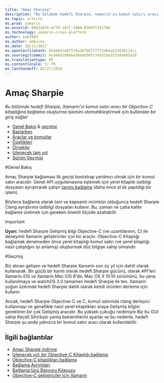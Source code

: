 ```yaml
---
title: "Amaç Sharpie"
description: "Bu bölümde hedefi Sharpie, Xamarin'ın komut satırı aracı bir Objective-C kitaplığına bağlama oluşturma işlemini otomatikleştirmek için kullanılan bir giriş sağlar"
ms.topic: article
ms.prod: xamarin
ms.assetid: 8A832A76-A770-1A7C-24BA-B3E6F57617A0
ms.technology: xamarin-cross-platform
author: asb3993
ms.author: amburns
ms.date: 10/11/2017
ms.openlocfilehash: 02eebb7d8f579a207b6777771dbea223d30211cc
ms.sourcegitcommit: 6cd40d190abe38edd50fc74331be15324a845a28
ms.translationtype: MT
ms.contentlocale: tr-TR
ms.lasthandoff: 02/27/2018
---
```

# <a name="objective-sharpie"></a>Amaç Sharpie

_Bu bölümde hedefi Sharpie, Xamarin'ın komut satırı aracı bir Objective-C kitaplığına bağlama oluşturma işlemini otomatikleştirmek için kullanılan bir giriş sağlar_

<style type="text/css"> .terminal-blue { color: rgb(10,96,254); } .terminal-green { color: rgb(12,156,26); } .terminal-magenta { color: rgb(152,12,103); } </style>

- [Genel Bakış](#overview) & [geçmişi](#history)
- [Başlarken](get-started.md)
- [Araçlar ve komutlar](tools.md)
- [Özellikleri](platform/index.md)
- [Örnekler](examples/index.md)
- [İzlenecek tam yol](~/ios/platform/binding-objective-c/walkthrough.md)
- [Sürüm Geçmişi](releases.md)

#<a name="overview"></a>Genel Bakış

Amaç Sharpie bağlaması ilk geçişi bootstrap yardımcı olmak için bir komut satırı aracıdır.
Genel API uygulamasına eşlemek için yerel kitaplık üstbilgi dosyaları ayrıştırarak çalışır [tanımı bağlama](~/cross-platform/macios/binding/objective-c-libraries.md#The_API_definition_file) (daha önce el ile yapıldığı bir işlem).

Böylece bağlama olarak tam ve kapsamlı mümkün olduğunca hedefi Sharpie Clang ayrıştırma üstbilgi dosyaları kullanır. Bu, zaman ve çaba kalite bağlama üretmek için gereken önemli ölçüde azaltabilir.

> [!IMPORTANT]
> **Uyarı:** hedefi Sharpie Gelişmiş bilgi Objective-C (ve uzantılarının, C) ile deneyimli Xamarin geliştiriciler için bir araçtır. Objective-C Kitaplığı bağlamak denemeden önce yerel kitaplığı komut satırı (ve yerel kitaplığı nasıl çalıştığını iyi anlamış) oluşturmak düz bilgiye sahip olmalıdır.



#<a name="history"></a>Geçmiş

Biz alınan gelişen ve hedefi Sharpie Xamarin son üç yıl için dahili olarak kullanarak. Bir güçlü bir kanıtı olarak hedefi Sharpie gücünü, olarak API'leri Xamarin.iOS ve Xamarin.Mac iOS 8'de, Mac OS X 10.10 sürümünü, bu yana kullanılmaya ve watchOS 2.0 tamamen hedefi Sharpie ile ten. Xamarin yoğun üzerinde hedefi Sharpie dahili olarak kendi ürünleri derleme için kullanır.

Ancak, hedefi Sharpie Objective-C ve C, komut satırında clang derleyici kullanmayı ve genellikle nasıl yerel kitaplıkları araya Gelişmiş bilgisi gerektiren bir çok Gelişmiş aracıdır. Bu yüksek çubuğu nedeniyle Biz bu GUI sahip Keçeli Sihirbazı yanlış beklentilerini ayarlar ve bu nedenle, hedefi Sharpie şu anda yalnızca bir komut satırı aracı olarak kullanılabilir.



## <a name="related-links"></a>İlgili bağlantılar

- [Amaç Sharpie indirme](https://dl.xamarin.com/objective-sharpie/ObjectiveSharpie.pkg)
- [İzlenecek yol: bir Objective-C Kitaplığı bağlama](~/ios/platform/binding-objective-c/walkthrough.md)
- [Objective-C kitaplıkları bağlama](~/cross-platform/macios/binding/objective-c-libraries.md)
- [Bağlama Ayrıntıları](~/cross-platform/macios/binding/overview.md)
- [Bağlama türü Başvuru Kılavuzu](~/cross-platform/macios/binding/binding-types-reference.md)
- [Objective-C geliştiriciler için Xamarin](~/ios/get-started/objective-c-developers/index.md)
